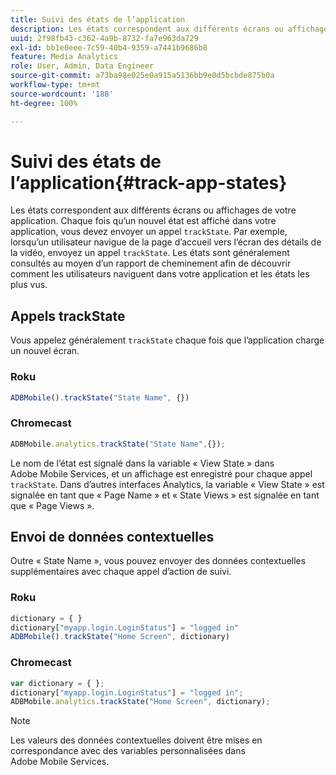 ```yaml
---
title: Suivi des états de l’application
description: Les états correspondent aux différents écrans ou affichages dans votre application. Découvrez comment effectuer le suivi de l’état de l’application dans votre application à l’aide de l’appel trackState.
uuid: 2f98fb43-c362-4a9b-8732-fa7e963da729
exl-id: bb1e0eee-7c59-40b4-9359-a7441b9686b8
feature: Media Analytics
role: User, Admin, Data Engineer
source-git-commit: a73ba98e025e0a915a5136bb9e0d5bcbde875b0a
workflow-type: tm+mt
source-wordcount: '188'
ht-degree: 100%

---
```


# Suivi des états de l’application{#track-app-states}

Les états correspondent aux différents écrans ou affichages de votre application. Chaque fois qu’un nouvel état est affiché dans votre application, vous devez envoyer un appel `trackState`. Par exemple, lorsqu’un utilisateur navigue de la page d’accueil vers l’écran des détails de la vidéo, envoyez un appel `trackState`. Les états sont généralement consultés au moyen d’un rapport de cheminement afin de découvrir comment les utilisateurs naviguent dans votre application et les états les plus vus.

## Appels trackState

Vous appelez généralement `trackState` chaque fois que l’application charge un nouvel écran.

### Roku

```js
ADBMobile().trackState("State Name", {})
```

### Chromecast

```js
ADBMobile.analytics.trackState("State Name",{});
```

Le nom de l’état est signalé dans la variable « View State » dans Adobe Mobile Services, et un affichage est enregistré pour chaque appel `trackState`. Dans d’autres interfaces Analytics, la variable « View State » est signalée en tant que « Page Name » et « State Views » est signalée en tant que « Page Views ».

## Envoi de données contextuelles

Outre « State Name », vous pouvez envoyer des données contextuelles supplémentaires avec chaque appel d’action de suivi.

### Roku

```js
dictionary = { } 
dictionary["myapp.login.LoginStatus"] = "logged in"  
ADBMobile().trackState("Home Screen", dictionary)
```

### Chromecast

```js
var dictionary = { }; 
dictionary["myapp.login.LoginStatus"] = "logged in"; 
ADBMobile.analytics.trackState("Home Screen", dictionary); 
```

>[!NOTE]
>
>Les valeurs des données contextuelles doivent être mises en correspondance avec des variables personnalisées dans Adobe Mobile Services.
